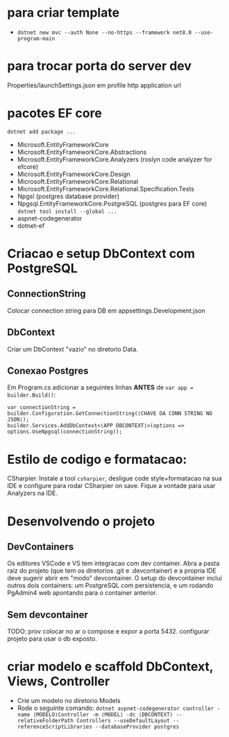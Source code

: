 # para criar template
- `dotnet new mvc --auth None --no-https --framework net8.0 --use-program-main`

# para trocar porta do server dev
Properties/launchSettings.json em profile http application url

# pacotes EF core
`dotnet add package ...`
- Microsoft.EntityFrameworkCore
- Microsoft.EntityFrameworkCore.Abstractions
- Microsoft.EntityFrameworkCore.Analyzers (roslyn code analyzer for efcore)
- Microsoft.EntityFrameworkCore.Design
- Microsoft.EntityFrameworkCore.Relational
- Microsoft.EntityFrameworkCore.Relational.Specification.Tests
- Npgsl (postgres database provider)
- Npgsql.EntityFrameworkCore.PostgreSQL (postgres para EF core)
`dotnet tool install --global ...`
- aspnet-codegenerator
- dotnet-ef

# Criacao e setup DbContext com PostgreSQL
## ConnectionString
Colocar connection string para DB em appsettings.Development.json
## DbContext
Criar um DbContext "vazio" no diretorio Data.
## Conexao Postgres
Em Program.cs adicionar a seguintes linhas **ANTES** de `var app = builder.Build()`:
```
var connectionString = builder.Configuration.GetConnectionString(⟨CHAVE DA CONN STRING NO JSON⟩);
builder.Services.AddDbContext<⟨APP DBCONTEXT⟩>(options => options.UseNpgsql(connectionString));
```

# Estilo de codigo e formatacao:
CSharpier. Instale a tool `csharpier`, desligue code style+formatacao na sua IDE e configure para rodar CSharpier on save. Fique a vontade para usar Analyzers na IDE.

# Desenvolvendo o projeto
## DevContainers
Os editores VSCode e VS tem integracao com dev container. Abra a pasta raiz do projeto (que tem os diretorios .git e .devcontainer) e a propria IDE deve sugerir abrir em "modo" devcontainer.
O setup do devcontainer inclui outros dois containers: um PostgreSQL com persistencia, e um rodando PgAdmin4 web apontando para o container anterior.
## Sem devcontainer
TODO: prov colocar no ar o compose e expor a porta 5432. configurar projeto para usar o db exposto.

# criar modelo e scaffold DbContext, Views, Controller
- Crie um modelo no diretorio Models
- Rode o seguinte comando:
 ```dotnet aspnet-codegenerator controller -name ⟨MODELO⟩Controller -m ⟨MODEL⟩ -dc ⟨DBCONTEXT⟩ --relativeFolderPath Controllers --useDefaultLayout --referenceScriptLibraries --databaseProvider postgres```
